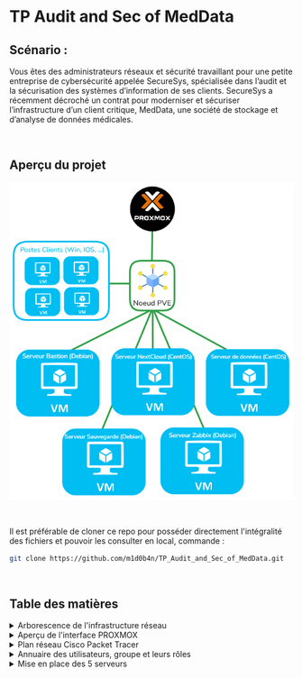 # TP Audit and Sec of MedData

## Scénario :
Vous êtes des administrateurs réseaux et sécurité travaillant pour une petite entreprise
de cybersécurité appelée SecureSys, spécialisée dans l’audit et la sécurisation des
systèmes d’information de ses clients. SecureSys a récemment décroché un contrat
pour moderniser et sécuriser l’infrastructure d’un client critique, MedData, une
société de stockage et d’analyse de données médicales.

<br>

## Aperçu du projet

![maquette](./ressources/images/maquette.png)

<br>

Il est préférable de cloner ce repo pour posséder directement l'intégralité des fichiers et pouvoir les consulter en local, commande :

```bash
git clone https://github.com/m1d0b4n/TP_Audit_and_Sec_of_MedData.git
```

<br>

## Table des matières

<details>
<summary>Arborescence de l'infrastructure réseau</summary>
<br>

```
.
├── Hyperviseur (Proxmox)
│   └── Noeud PVE
│       ├── VLAN Administration (10.0.1.0/24)
│       │   └── VM - Bastion (Debian)
│       │       └── IP : 10.0.1.2
│       │       └── Rôle : Point d'accès SSH sécurisé pour les administrateurs
│       │
│       ├── VLAN Applicatif (10.0.2.0/24)
│       │   └── VM - Server Nextcloud (CentOS)
│       │       └── IP : 10.0.2.10
│       │       └── Rôle : Serveur Nextcloud pour le stockage
│       │       └── Configuration : Connexion à la base de données dans le VLAN Bases de données
│       │
│       ├── VLAN Bases de données (10.0.3.0/24)
│       │   └── VM - Serveur Base de données (CentOS)
│       │       └── IP : 10.0.3.10
│       │       └── Rôle : Base de données Nextcloud, uniquement accessible depuis le serveur Nextcloud
│       │       └── Configuration : Accès limité aux requêtes de 10.0.2.10 via ACLs
│       │
│       ├── VLAN Sauvegarde (10.0.4.0/24)
│       │   └── VM - Sauvegarde (Debian)
│       │       └── IP : 10.0.4.10
│       │       └── Rôle : Serveur de sauvegarde pour les VMs
│       │       └── Configuration : Snapshots et planification des sauvegardes
│       │
│       ├── VLAN Monitoring (10.0.5.0/24)
│       │   └── VM - Zabbix (Debian)
│       │       └── IP : 10.0.5.10
│       │       └── Rôle : Surveillance et monitoring de l'infrastructure
│       │       └── Configuration : Alertes et tableaux de bord
│       │
│       └── VLAN Utilisateurs (10.0.6.0/24)
│           └── Terminaux utilisateurs (Plage DHCP : 10.0.6.100 - 10.0.6.200)
│               └── Rôle : Accès utilisateur final avec restrictions d'accès
```
</details>

<details>
<summary>Aperçu de l'interface PROXMOX</summary>
<br>

![image](./ressources/images/visu_proxmox.png)

</details>

<details>
<summary>Plan réseau Cisco Packet Tracer</summary>
<br>

* Le fichier Packet Tracer ce trouve dans le répertoire : ```./ressources/tp_packettracer.pkt```
* Ce réferer également à la table d'adressage : ```./ressources/table_adressage_IP```

>Voici un aperçu :
![image](./ressources/images/visu_packettracer.png)

1) Configuration VLAN 

![image](./ressources/images/PKT/VLAN%2010%201.png)

![image](./ressources/images/PKT/VLAN%2010%202.png)

![image](./ressources/images/PKT/VLAN%2020.png)

![image](./ressources/images/PKT/VLAN%2030.png)

![image](./ressources/images/PKT/VLAN%2040%201.png)

![image](./ressources/images/PKT/VLAN%2040%202.png)

![image](./ressources/images/PKT/VLAN%2050.png)

![image](./ressources/images/PKT/VLAN%2060.png)

![image](./ressources/images/PKT/SHOW%20VLAN.png)

![image](./ressources/images/PKT/PORT%20TRUNK.png)

![image](./ressources/images/PKT/Routage%20Inter%20vlan%2010.png)

![image](./ressources/images/PKT/Routage%20Inter%20vlan%2020.png)

![image](./ressources/images/PKT/Routage%20Inter%20vlan.png)

![image](./ressources/images/PKT/Routage%20Inter%20Vlan%2040.png)

![image](./ressources/images/PKT/Routage%20Inter%20vlan%2050.png)

![image](./ressources/images/PKT/Routage%20Inter%20Vlan%2060.png)

![image](./ressources/images/PKT/DHCP%20VLAN%2060%20Utilisateurs.png)

![image](./ressources/images/PKT/TEST%20DHCP.png)

![image](./ressources/images/PKT/ACCESS-LIST%20FINAL.png)

![image](./ressources/images/PKT/TEST%20PING%20DEPUIS%20SERVEUR%20BASTION.png)

![image](./ressources/images/PKT/TEST%20PING%20SERVEUR%20BASTION%202.png)

![image](./ressources/images/PKT/TEST%20PING%20SRV%20ZABBIX%201.png)

![image](./ressources/images/PKT/TEST%20PING%20ZABBIX%202.png)

![image](./ressources/images/PKT/TEST%20PING%20DEPUIS%20VLAN%20UTILISATEURS%20VERS%20SERVEUR%20BDD%20ET%20BACKUP.png)

![image](./ressources/images/PKT/TEST%20PING%20VLAN%20UTILISATEUR%20VERS%20SERVEUR%20BASTION,%20NEXTCLOUD%20ET%20MONITORING.png)

![image](./ressources/images/PKT/TEST%20ACCESS-LIST%20BDD%20ET%20NEXTCLOUD.png)

![image](./ressources/images/PKT/Sécurisation%20des%20ports%20console%20des%20appareils%20réseaux%20switch.png)

![image](./ressources/images/PKT/Sécurisation%20des%20ports%20consoles%20router.png)

![image](./ressources/images/PKT/Sécurisation%20du%20niveau%20de%20privilégié%20switch.png)

![image](./ressources/images/PKT/Sécurisation%20du%20niveau%20priviligié%20router.png)







</details>

<details>
<summary>Annuaire des utilisateurs, groupe et leurs rôles</summary>
<br>

| Groupe                  | Utilisateurs               | Rôle                                         | Accès                                                                                     |
|-------------------------|----------------------------|----------------------------------------------|-------------------------------------------------------------------------------------------|
| **Administrateurs**     | Rudy                       | Administrateur système                       | Accès complet au VLAN Administration, VLAN Applicatif, Sauvegarde, Bastion                |
|                         | Kevin                      | Administrateur réseau                        | Accès complet au VLAN Administration, configuration des routeurs et switches              |
|                         | Clément                    | Administrateur sécurité                      | Accès complet au VLAN Administration, gestion des pare-feux et politiques de sécurité     |
| **Médecins**            | Dr. Gregory House            | Médecin généraliste                          | Accès à Nextcloud, limité aux dossiers médicaux des patients                              |
|                         | Dr. Anna Tomie           | Médecin spécialiste                          | Accès à Nextcloud, accès restreint aux dossiers liés à son domaine                        |
| **Assistants médicaux** | Anne Tiseptique             | Assistante médicale                          | Accès à Nextcloud, accès restreint aux dossiers des patients pour mise à jour administrative |
| **Analystes de données**| Bill Athéral                | Analyste de données médicales                | Accès limité à Nextcloud pour les données et rapports, accès à Zabbix pour monitoring     |
| **Techniciens de maintenance** | Rémi Dié        | Technicien IT                                | Accès au serveur Bastion, équipements réseau et VLAN Administration pour support          |
| **R&D**                 | Dr. Patricia Ologie           | Chercheur principal                          | Accès aux dossiers de recherche dans Nextcloud, accès restreint aux données sensibles      |
| **RH et Administratif** | Vita Mine             | Responsable RH                               | Accès aux documents administratifs et RH dans Nextcloud                                   |
| **Comptabilité**        | Alex Pyration       | Comptable principal                          | Accès aux dossiers financiers dans Nextcloud                                              |
| **Internes et Stagiaires** | Emma Taume          | Interne                                      | Accès restreint dans Nextcloud, uniquement aux documents de formation                     |


</details>

<details>
<summary>Mise en place des 5 serveurs</summary>
<br>

<details>
<summary>SRV-NEXTCLOUD</summary>
<br>

</details>

<details>
<summary>SRV-BACKUP</summary>
<br>

</details>

<details>
<summary>SRV-ZABBIX</summary>
<br>

</details>

<details>
<summary>SRV-BASTION</summary>
<br>

</details>

<details>
<summary>SRV-BDD</summary>
<br>

A) Créez les administrateurs

*Créez clement, kevin, et rudy avec la commande suivante pour chacun :

```
adduser clement
adduser kevin
adduser rudy
```

* Vous serez invité à définir un mot de passe pour chaque utilisateur.

* Ajoutez chaque utilisateur au groupe sudo en exécutant ces commandes (toujours en tant que root) :

```
usermod -aG sudo clement
usermod -aG sudo kevin
usermod -aG sudo rudy
```

* Pour garantir qu'ils ont bien les permissions sudo, éditez le fichier sudoers en suivant ces étapes :


    1- Ouvrir le fichier sudoers avec : ```visudo```

    2- Dans l’éditeur, ajoutez ces lignes à la fin pour donner des droits sudo à clement, kevin, et rudy :
    ```
    clement ALL=(ALL:ALL) ALL
    kevin ALL=(ALL:ALL) ALL
    rudy ALL=(ALL:ALL) ALL
    ```

    3- Enregistrez les modifications et quittez l'éditeur (Ctrl+X puis Y pour nano, ou :wq pour vim).

* Vérification des droits sudo, connectez-vous avec chaque utilisateur (clement, kevin, et rudy) pour vérifier qu’ils peuvent exécuter des commandes avec sudo :

```sudo ls /root```

B) Configuration du serveur SSH

* Editez le fichier de configuration du serveur :
```nano /etc/ssh/sshd_config```

* Modifier les lignes suivantes :
```
Port 2345
ListenAddress 10.0.2.10   # SRV-NEXTCLOUD
ListenAddress 10.0.1.2    # SRV-BASTION
PermitRootLogin no        # connection au compte root interdite
MaxAuthTries 3            # 3 erreur de mdp autorisés
MaxSessions 1             # 1 session max en simultané
```
![image](./ressources/images/sshd_config.png)

C) Mise en place d'un serveur NFS pour avoir un espace de stockage en réseau sur lequel on installera la base de données NextCloud.


</details>






</details>

